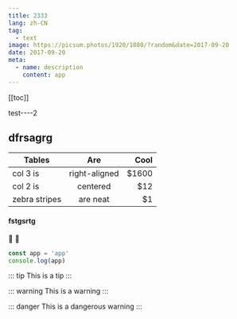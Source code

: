 ```yaml
---
title: 2333
lang: zh-CN
tag: 
  - text
image: https://picsum.photos/1920/1080/?random&date=2017-09-20
date: 2017-09-20
meta:
  - name: description
    content: app
--- 
```


[[toc]]

test----2

<!-- more -->

## dfrsagrg

| Tables        | Are           | Cool  |
| ------------- |:-------------:| -----:|
| col 3 is      | right-aligned | $1600 |
| col 2 is      | centered      |   $12 |
| zebra stripes | are neat      |    $1 |

#### fstgsrtg

:tada: :100:

``` js
const app = 'app'
console.log(app)
```

::: tip
This is a tip
:::

::: warning
This is a warning
:::

::: danger
This is a dangerous warning
:::